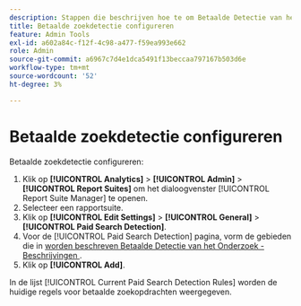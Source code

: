```yaml
---
description: Stappen die beschrijven hoe te om Betaalde Detectie van het Onderzoek te vormen.
title: Betaalde zoekdetectie configureren
feature: Admin Tools
exl-id: a602a84c-f12f-4c98-a477-f59ea993e662
role: Admin
source-git-commit: a6967c7d4e1dca5491f13beccaa797167b503d6e
workflow-type: tm+mt
source-wordcount: '52'
ht-degree: 3%

---
```


# Betaalde zoekdetectie configureren

Betaalde zoekdetectie configureren:

1. Klik op **[!UICONTROL Analytics]** > **[!UICONTROL Admin]** > **[!UICONTROL Report Suites]** om het dialoogvenster [!UICONTROL Report Suite Manager] te openen.
1. Selecteer een rapportsuite.
1. Klik op **[!UICONTROL Edit Settings]** > **[!UICONTROL General]** > **[!UICONTROL Paid Search Detection]**.
1. Voor de [!UICONTROL Paid Search Detection] pagina, vorm de gebieden die in [ worden beschreven Betaalde Detectie van het Onderzoek - Beschrijvingen ](/help/admin/tools/manage-rs/edit-settings/general/paid-search-detection/paid-search-detection.md#section_0C2CFA0AF77B47098BE37CB024665D0D).
1. Klik op **[!UICONTROL Add]**.

In de lijst [!UICONTROL Current Paid Search Detection Rules] worden de huidige regels voor betaalde zoekopdrachten weergegeven.

